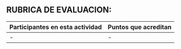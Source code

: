 ## RUBRICA DE EVALUACION:
Participantes en esta actividad | Puntos que acreditan
------------------------------- | --------------------
- | -
